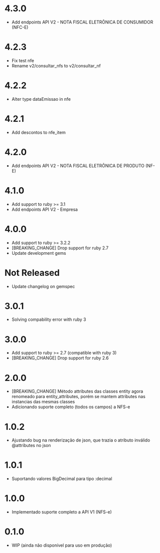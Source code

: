 # 4.3.0
- Add endpoints API V2 - NOTA FISCAL ELETRÔNICA DE CONSUMIDOR (NFC-E)
# 4.2.3
- Fix test nfe
- Rename v2/consultar_nfs to v2/consultar_nf
# 4.2.2
- Alter type dataEmissao in nfe
# 4.2.1
- Add descontos to nfe_item
# 4.2.0
- Add endpoints API V2 - NOTA FISCAL ELETRÔNICA DE PRODUTO (NF-E)
# 4.1.0
- Add support to ruby >= 3.1
- Add endpoints API V2 - Empresa
# 4.0.0
- Add support to ruby >= 3.2.2
- [BREAKING_CHANGE] Drop support for ruby 2.7
- Update development gems
# Not Released
- Update changelog on gemspec
# 3.0.1
- Solving compability error with ruby 3
# 3.0.0
- Add support to ruby >= 2.7 (compatible with ruby 3)
- [BREAKING_CHANGE] Drop support for ruby 2.6
# 2.0.0
- [BREAKING_CHANGE] Método attributes das classes entity agora renomeado para entity_attributes, porém se mantem attributes nas instancias das mesmas classes
- Adicionando suporte completo (todos os campos) a NFS-e
# 1.0.2
- Ajustando bug na renderização de json, que trazia o atributo inválido @attributes no json
# 1.0.1
- Suportando valores BigDecimal para tipo :decimal
# 1.0.0
- Implementado suporte completo a API V1 (NFS-e)
# 0.1.0
- WIP (ainda não disponível para uso em produção)

